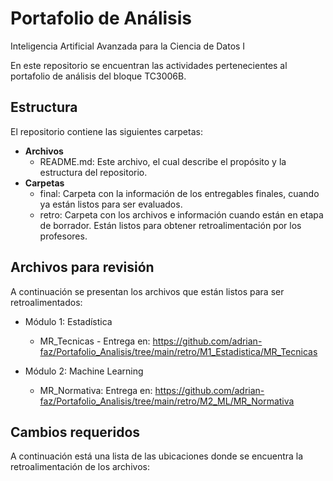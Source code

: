 # Portafolio de Análisis
Inteligencia Artificial Avanzada para la Ciencia de Datos I

En este repositorio se encuentran las actividades pertenecientes al portafolio de análisis del bloque TC3006B.

## Estructura
El repositorio contiene las siguientes carpetas:

* **Archivos**
  * README.md: Este archivo, el cual describe el propósito y la estructura del repositorio.  
* **Carpetas**
   * final: Carpeta con la información de los entregables finales, cuando ya están listos para ser evaluados.
   * retro: Carpeta con los archivos e información cuando están en etapa de borrador. Están listos para obtener retroalimentación por los profesores.

## Archivos para revisión
A continuación se presentan los archivos que están listos para ser retroalimentados: 

* Módulo 1: Estadística
   * MR_Tecnicas - Entrega en: https://github.com/adrian-faz/Portafolio_Analisis/tree/main/retro/M1_Estadistica/MR_Tecnicas
     
* Módulo 2: Machine Learning
   * MR_Normativa: Entrega en: https://github.com/adrian-faz/Portafolio_Analisis/tree/main/retro/M2_ML/MR_Normativa



## Cambios requeridos 
A continuación está una lista de las ubicaciones donde se encuentra la retroalimentación de los archivos: 

